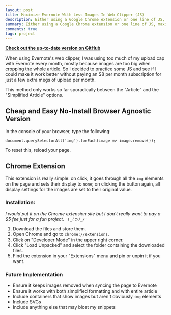 ```yaml
---
layout: post
title: Maximize Evernote With Less Images In Web Clipper (JS)
description: Either using a Google Chrome extension or one line of JS, maximize your snippets in Evernote and stay away from $8 subscriptions for a tiny feature.
summary: Either using a Google Chrome extension or one line of JS, maximize your snippets in Evernote and stay away from $8 subscriptions for a tiny feature.
comments: true
tags: project
---
```


[**Check out the up-to-date version on GitHub**](https://github.com/milofultz/no-images)

When using Evernote's web clipper, I was using too much of my upload cap with Evernote every month, mostly because images are too big when cropping the whole article. So I decided to practice some JS and see if I could make it work better without paying an $8 per month subscription for just a few extra megs of upload per month.

This method only works so far sporadically between the "Article" and the "Simplified Article" options.


## Cheap and Easy No-Install Browser Agnostic Version

In the console of your browser, type the following:

    document.querySelectorAll('img').forEach(image => image.remove());

To reset this, reload your page.


## Chrome Extension 

This extension is really simple: on click, it goes through all the `img` elements on the page and sets their display to `none`; on clicking the button again, all display settings for the images are set to their original value.


### Installation:

_I would put it on the Chrome extension site but I don't really want to pay a $5 fee just for a fun project. `¯\_(ツ)_/¯`_

1. Download the files and store them.
1. Open Chrome and go to `chrome://extensions`.
1. Click on "Developer Mode" in the upper right corner.
1. Click "Load Unpacked" and select the folder containing the downloaded files.
1. Find the extension in your "Extensions" menu and pin or unpin it if you want.


### Future Implementation

* Ensure it keeps images removed when syncing the page to Evernote
* Ensure it works with both simplified formatting and with entire article
* Include containers that show images but aren't obviously `img` elements
* Include SVGs
* Include anything else that may bloat my snippets